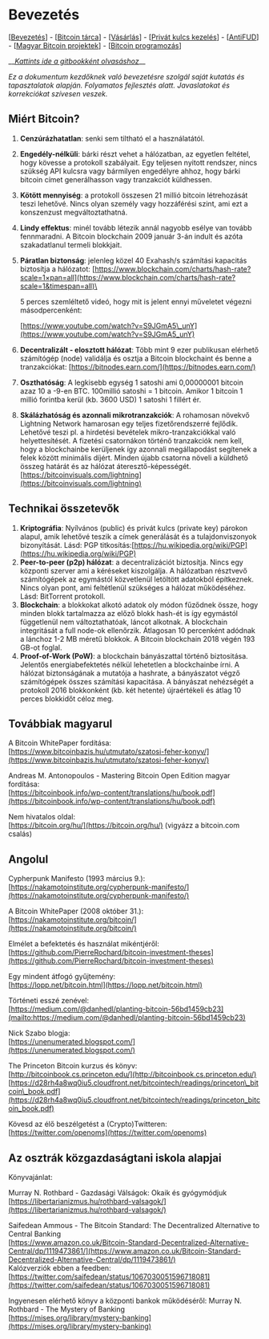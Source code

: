 # Bevezetés

\[[Bevezetés](README.md)\] - \[[Bitcoin tárca](tarca.md)\] - \[[Vásárlás](vasarlas.md)\] - \[[Privát kulcs kezelés](private_key_management.md)\] - \[[AntiFUD](antifud.md)\] - \[[Magyar Bitcoin projektek](magyarok.md)\] - \[[Bitcoin programozás](programozas.md)\]

\_\_[_Kattints ide a gitbookként olvasáshoz_](https://openoms.gitbook.io/bitcoinmagyarul/)\_\_

_Ez a dokumentum kezdőknek való bevezetésre szolgál saját kutatás és tapasztalatok alapján. Folyamatos fejlesztés alatt. Javaslatokat és korrekciókat szívesen veszek._

## Miért Bitcoin?

1. **Cenzúrázhatatlan**: senki sem tiltható el a használatától.
2. **Engedély-nélküli**: bárki részt vehet a hálózatban, az egyetlen feltétel, hogy kövesse a protokoll szabályait. Egy teljesen nyitott rendszer, nincs szükség API kulcsra vagy bármilyen engedélyre ahhoz, hogy bárki bitcoin címet generálhasson vagy tranzakciót küldhessen.
3. **Kötött mennyiség**: a protokoll összesen 21 millió bitcoin létrehozását teszi lehetővé. Nincs olyan személy vagy hozzáférési szint, ami ezt a konszenzust megváltoztathatná.
4. **Lindy effektus**: minél tovább létezik annál nagyobb esélye van tovább fennmaradni. A Bitcoin blockchain 2009 január 3-án indult és azóta szakadatlanul termeli blokkjait.
5. **Páratlan biztonság**: jelenleg közel 40 Exahash/s számítási kapacitás biztosítja a hálózatot: [https://www.blockchain.com/charts/hash-rate?scale=1×pan=all](https://www.blockchain.com/charts/hash-rate?scale=1&timespan=all)\

   5 perces szemléltető videó, hogy mit is jelent ennyi műveletet végezni másodpercenként:  

   [https://www.youtube.com/watch?v=S9JGmA5\_unY](https://www.youtube.com/watch?v=S9JGmA5_unY)

6. **Decentralizált - elosztott hálózat**: Több mint 9 ezer publikusan elérhető számítógép \(node\) validálja és osztja a Bitcoin blockchaint és benne a tranzakciókat: [https://bitnodes.earn.com/](https://bitnodes.earn.com/)
7. **Oszthatóság**: A legkisebb egység 1 satoshi ami 0,00000001 bitcoin azaz 10 a -9-en BTC. 100millió satoshi = 1 bitcoin. Amikor 1 bitcoin 1 millió forintba kerül \(kb. 3600 USD\) 1 satoshi 1 fillért ér.
8. **Skálázhatóság és azonnali mikrotranzakciók**: A rohamosan növekvő Lightning Network hamarosan egy teljes fizetőrendszerré fejlődik. Lehetővé teszi pl. a  hirdetési bevételek mikro-tranzakciókkal való helyettesítését. A fizetési csatornákon történő tranzakciók nem kell, hogy a blockchainbe kerüljenek így azonnali megállapodást segítenek a felek között minimális díjért. Minden újabb csatorna növeli a küldhető összeg határát és az hálózat áteresztő-képességét. [https://bitcoinvisuals.com/lightning](https://bitcoinvisuals.com/lightning)

## Technikai összetevők

1. **Kriptográfia**: Nyílvános \(public\) és privát kulcs \(private key\) párokon alapul, amik lehetővé teszik a címek generálását és a tulajdonviszonyok bizonyítását. Lásd: PGP titkosítás:[https://hu.wikipedia.org/wiki/PGP](https://hu.wikipedia.org/wiki/PGP)
2. **Peer-to-peer \(p2p\) hálózat**: a decentralizációt biztosítja. Nincs egy központi szerver ami a kéréseket kiszolgálja. A hálózatban résztvevő számítógépek az egymástól közvetlenül letöltött adatokból építkeznek. Nincs olyan pont, ami feltétlenül szükséges a hálózat működéséhez. Lásd: BitTorrent protokoll.
3. **Blockchain**: a blokkokat alkotó adatok oly módon fűződnek össze, hogy minden blokk tartalmazza az előző blokk hash-ét is így egymástól függetlenül nem változtathatóak, láncot alkotnak. A blockchain integritását a full node-ok ellenőrzik. Átlagosan 10 percenként adódnak a lánchoz 1-2 MB méretű blokkok. A Bitcoin blockchain 2018 végén 193 GB-ot foglal.
4. **Proof-of-Work \(PoW\)**: a blockchain bányászattal történő biztositása. Jelentős energiabefektetés nélkül lehetetlen a blockchainbe írni. A hálózat biztonságának a mutatója a hashrate, a bányászatot végző számítógépek összes számítási kapacitása. A bányászat nehézségét a protokoll 2016 blokkonként \(kb. két hetente\) újraértékeli és átlag 10 perces blokkidőt céloz meg.

## Továbbiak magyarul

A Bitcoin WhitePaper fordítása:  
[https://www.bitcoinbazis.hu/utmutato/szatosi-feher-konyv/](https://www.bitcoinbazis.hu/utmutato/szatosi-feher-konyv/)

Andreas M. Antonopoulos - Mastering Bitcoin Open Edition magyar fordítása:  
[https://bitcoinbook.info/wp-content/translations/hu/book.pdf](https://bitcoinbook.info/wp-content/translations/hu/book.pdf)

Nem hivatalos oldal:  
[https://bitcoin.org/hu/](https://bitcoin.org/hu/) \(vigyázz a bitcoin.com csalás\)

## Angolul

Cypherpunk Manifesto \(1993 március 9.\):  
[https://nakamotoinstitute.org/cypherpunk-manifesto/](https://nakamotoinstitute.org/cypherpunk-manifesto/)

A Bitcoin WhitePaper \(2008 október 31.\):  
[https://nakamotoinstitute.org/bitcoin/](https://nakamotoinstitute.org/bitcoin/)

Elmélet a befektetés és használat mikéntjéről:  
[https://github.com/PierreRochard/bitcoin-investment-theses](https://github.com/PierreRochard/bitcoin-investment-theses)

Egy mindent átfogó gyűjtemény:  
[https://lopp.net/bitcoin.html](https://lopp.net/bitcoin.html)

Történeti esszé zenével:  
[https://medium.com/@danhedl/planting-bitcoin-56bd1459cb23](mailto:https://medium.com/@danhedl/planting-bitcoin-56bd1459cb23)

Nick Szabo blogja:  
[https://unenumerated.blogspot.com/](https://unenumerated.blogspot.com/)

The Princeton Bitcoin kurzus és könyv:  
[http://bitcoinbook.cs.princeton.edu/](http://bitcoinbook.cs.princeton.edu/) [https://d28rh4a8wq0iu5.cloudfront.net/bitcointech/readings/princeton\_bitcoin\_book.pdf](https://d28rh4a8wq0iu5.cloudfront.net/bitcointech/readings/princeton_bitcoin_book.pdf)

Kövesd az élő beszélgetést a \(Crypto\)Twitteren:  
[https://twitter.com/openoms](https://twitter.com/openoms)

## Az osztrák közgazdaságtani iskola alapjai

Könyvajánlat:

Murray N. Rothbard - Gazdasági Válságok: Okaik és gyógymódjuk  
[https://libertarianizmus.hu/rothbard-valsagok/](https://libertarianizmus.hu/rothbard-valsagok/)

Saifedean Ammous - The Bitcoin Standard: The Decentralized Alternative to Central Banking  
[https://www.amazon.co.uk/Bitcoin-Standard-Decentralized-Alternative-Central/dp/1119473861/](https://www.amazon.co.uk/Bitcoin-Standard-Decentralized-Alternative-Central/dp/1119473861/)  
Kalózverziók ebben a feedben:  
[https://twitter.com/saifedean/status/1067030051596718081](https://twitter.com/saifedean/status/1067030051596718081)

Ingyenesen elérhető könyv a központi bankok működéséről: Murray N. Rothbard - The Mystery of Banking  
[https://mises.org/library/mystery-banking](https://mises.org/library/mystery-banking)

